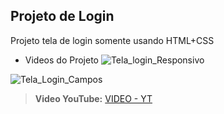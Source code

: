 ## Projeto de Login
 Projeto tela de login somente usando HTML+CSS


- Videos do Projeto
![Tela_login_Responsivo](https://github.com/schuuulz/projeto-login/assets/126026883/fb90c12e-7774-4426-ac37-4056e645c4cb)

![Tela_Login_Campos](https://github.com/schuuulz/projeto-login/assets/126026883/17f09a80-177e-47fc-94d8-4e1d173bbdf4)

> **Video YouTube:** [VIDEO - YT](https://youtu.be/xSZagrRLuiw)
